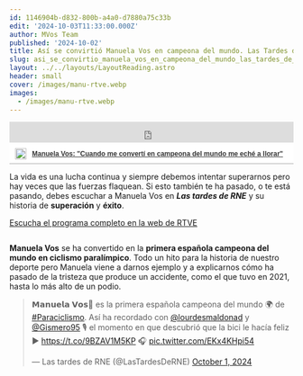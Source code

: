 ```yaml
---
id: 1146904b-d832-800b-a4a0-d7880a75c33b
edit: '2024-10-03T11:33:00.000Z'
author: MVos Team
published: '2024-10-02'
title: Así se convirtió Manuela Vos en campeona del mundo. Las Tardes de RNE
slug: asi_se_convirtio_manuela_vos_en_campeona_del_mundo_las_tardes_de_rne
layout: ../../layouts/LayoutReading.astro
header: small
cover: /images/manu-rtve.webp
images:
  - /images/manu-rtve.webp
---
```


<div class='embed-content'><div style="width:100%;padding-top:74px;position:relative;border-bottom:1px solid #aaa;display:inline-block;background:#eee;background:rgba(255,255,255,0.9);">    <iframe src="https://secure-embed.rtve.es/drmn/embed/audio/16269956" name="Manuela Vos: &#034;Cuando me convertí en campeona del mundo me eché a llorar&#034;" style="width:100%;height:37px;position:absolute;left:0;top:0;overflow:hidden;border:none;background-color:transparent;" scrolling="no" allowfullscreen="allowfullscreen"></iframe>    <div style="position:absolute;bottom:0;left:0;font-family:arial,helvetica,sans-serif;font-size:12px;line-height:1.833;display:inline-block;padding:5px 0 5px 10px;">        <span style="float:left;margin-right:10px;">        	<img style="height:20px;width:auto;background: transparent;padding:0;margin:0;" src="https://img2.rtve.es/css/rtve.commons/rtve.header.footer/i/logoRTVEes.png" alt="" />        </span>       	<a style="color:#333;font-weight:bold;" title="Manuela Vos: &#034;Cuando me convertí en campeona del mundo me eché a llorar&#034;" href="https://www.rtve.es/play/audios/las-tardes-de-rne/tardes-rne-manuela-vos-cuando-converti-campeona-del-mundo-eche-llorar/16269956/">            <strong>Manuela Vos: &#034;Cuando me convertí en campeona del mundo me eché a llorar&#034;</strong>		</a>	</div></div><p></p></div>


La vida es una lucha continua y siempre debemos intentar superarnos 
pero hay veces que las fuerzas flaquean. Si esto también te ha pasado, o
 te está pasando, debes escuchar a Manuela Vos en _**Las tardes de RNE**_ y su historia de **superación** y **éxito**.


[Escucha el programa completo en la web de RTVE](https://www.rtve.es/television/20241002/manuela-vos-campeona-mundo-ciclismo-adaptado/16270923.shtml)


<figure><img src="/images/manu-rtve.webp" alt=""><figcaption align="left"></figcaption></figure>


**Manuela Vos** se ha convertido en la **primera española campeona del mundo en ciclismo paralímpico**.
 Todo un hito para la historia de nuestro deporte pero Manuela viene a 
darnos ejemplo y a explicarnos cómo ha pasado de la tristeza que produce
 un accidente, como el que tuvo en 2021, hasta lo más alto de un podio.


<div class='embed-content'><blockquote class="twitter-tweet"><p lang="es" dir="ltr">𝗠𝗮𝗻𝘂𝗲𝗹𝗮 𝗩𝗼𝘀🥇 es la primera española campeona del mundo 🌍 de <a href="https://twitter.com/hashtag/Paraciclismo?src=hash&amp;ref_src=twsrc^tfw">#Paraciclismo</a>. Así ha recordado con <a href="https://twitter.com/lourdesmaldonad?ref_src=twsrc^tfw">@lourdesmaldonad</a> y <a href="https://twitter.com/Gismero95?ref_src=twsrc^tfw">@Gismero95</a> 🎙 el momento en que descubrió que la bici le hacía feliz ▶ <a href="https://t.co/9BZAV1M5KP">https://t.co/9BZAV1M5KP</a> 🎧 <a href="https://t.co/EKx4KHpi54">pic.twitter.com/EKx4KHpi54</a></p>— Las tardes de RNE (@LasTardesDeRNE) <a href="https://twitter.com/LasTardesDeRNE/status/1841145272937697476?ref_src=twsrc^tfw">October 1, 2024</a></blockquote> <script async src="https://platform.twitter.com/widgets.js" charset="utf-8"></script><p></p></div>

